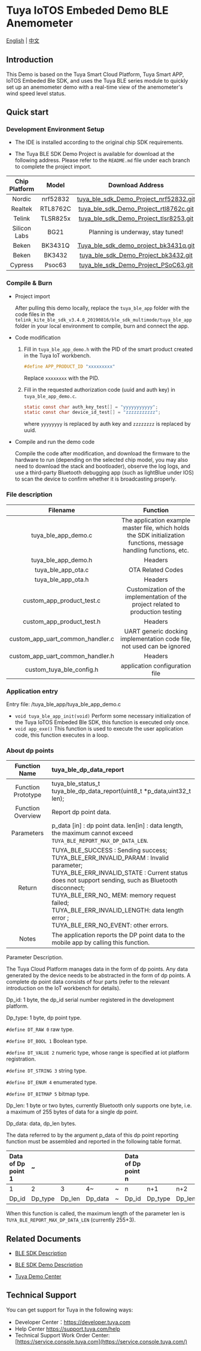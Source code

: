 # Tuya IoTOS Embeded Demo BLE Anemometer

[English](./README.md) | [中文](./README_zh.md) 



## Introduction 

This Demo is based on the Tuya Smart Cloud Platform, Tuya Smart APP, IoTOS Embeded Ble SDK, and uses the Tuya BLE series module to quickly set up an anemometer demo with a real-time view of the anemometer's wind speed level status.



## Quick start 

### Development Environment Setup 

+ The IDE is installed according to the original chip SDK requirements.

+ The Tuya BLE SDK Demo Project is available for download at the following address. Please refer to the `README.md` file under each branch to complete the project import.

| Chip Platform |  Model   |                       Download Address                       |
| :-----------: | :------: | :----------------------------------------------------------: |
|    Nordic     | nrf52832 | [tuya_ble_sdk_Demo_Project_nrf52832.git](https://github.com/TuyaInc/tuya_ble_sdk_Demo_Project_nrf52832.git) |
|    Realtek    | RTL8762C | [tuya_ble_sdk_Demo_Project_rtl8762c.git](https://github.com/TuyaInc/tuya_ble_sdk_Demo_Project_rtl8762c.git) |
|    Telink     | TLSR825x | [tuya_ble_sdk_Demo_Project_tlsr8253.git](https://github.com/TuyaInc/tuya_ble_sdk_Demo_Project_tlsr8253.git) |
| Silicon Labs  |   BG21   |              Planning is underway, stay tuned!               |
|     Beken     | BK3431Q  | [Tuya_ble_sdk_demo_project_bk3431q.git](https://github.com/TuyaInc/Tuya_ble_sdk_demo_project_bk3431q.git) |
|     Beken     |  BK3432  | [ tuya_ble_sdk_Demo_Project_bk3432.git](https://github.com/TuyaInc/tuya_ble_sdk_Demo_Project_bk3432.git) |
|    Cypress    |  Psoc63  | [tuya_ble_sdk_Demo_Project_PSoC63.git](https://github.com/TuyaInc/tuya_ble_sdk_Demo_Project_PSoC63.git) |



### Compile & Burn

+ Project import

  After pulling this demo locally, replace the `tuya_ble_app` folder with the code files in the `telink_kite_ble_sdk_v3.4.0_20190816/ble_sdk_multimode/tuya_ble_app` folder in your local environment to compile, burn and connect the app.
  
+ Code modification

  1. Fill in `tuya_ble_app_demo.h` with the PID of the smart product created in the Tuya IoT workbench.
     ```c
     #define APP_PRODUCT_ID "xxxxxxxxx"
     ```
     Replace `xxxxxxxx` with the PID.

  2. Fill in the requested authorization code (uuid and auth key) in `tuya_ble_app_demo.c`.
     ```c
     static const char auth_key_test[] = "yyyyyyyyyyy";
     static const char device_id_test[] = "zzzzzzzzzzz";
     ```
      where `yyyyyyyy` is replaced by auth key and `zzzzzzzz` is replaced by uuid.
  
+ Compile and run the demo code

  Compile the code after modification, and download the firmware to the hardware to run (depending on the selected chip model, you may also need to download the stack and bootloader), observe the log logs, and use a third-party Bluetooth debugging app (such as lightBlue under IOS) to scan the device to confirm whether it is broadcasting properly.



### File description 

|             Filename             |                           Function                           |
| :------------------------------: | :----------------------------------------------------------: |
|       tuya_ble_app_demo.c        | The application example master file, which holds the SDK initialization functions, message handling functions, etc. |
|       tuya_ble_app_demo.h        |                           Headers                            |
|        tuya_ble_app_ota.c        |                      OTA Related Codes                       |
|        tuya_ble_app_ota.h        |                           Headers                            |
|    custom_app_product_test.c     | Customization of the implementation of the project related to production testing |
|    custom_app_product_test.h     |                           Headers                            |
| custom_app_uart_common_handler.c | UART generic docking implementation code file, not used can be ignored |
| custom_app_uart_common_handler.h |                           Headers                            |
|     custom_tuya_ble_config.h     |                application configuration file                |



### Application entry

Entry file: /tuya_ble_app/tuya_ble_app_demo.c

+ `void tuya_ble_app_init(void)` Perform some necessary initialization of the Tuya IoTOS Embeded Ble SDK, this function is executed only once.
+ `void app_exe()` This function is used to execute the user application code, this function executes in a loop.



### About dp points

|   Function Name    | tuya_ble_dp_data_report                                      |
| :----------------: | :----------------------------------------------------------- |
| Function Prototype | tuya_ble_status_t tuya_ble_dp_data_report(uint8_t *p_data,uint32_t len); |
| Function Overview  | Report dp point data.                                        |
|     Parameters     | p_data [in] : dp point data. len[in] : data length, the maximum cannot exceed `TUYA_BLE_REPORT_MAX_DP_DATA_LEN`. |
|       Return       | TUYA_BLE_SUCCESS : Sending success;<br/>TUYA_BLE_ERR_INVALID_PARAM : Invalid parameter;<br/>TUYA_BLE_ERR_INVALID_STATE : Current status does not support sending, such as Bluetooth disconnect;<br/>TUYA_BLE_ERR_NO_ MEM: memory request failed;<br/>TUYA_BLE_ERR_INVALID_LENGTH: data length error ;<br/>TUYA_BLE_ERR_NO_EVENT: other errors. |
|       Notes        | The application reports the DP point data to the mobile app by calling this function. |

Parameter Description.

The Tuya Cloud Platform manages data in the form of dp points. Any data generated by the device needs to be abstracted in the form of dp points. A complete dp point data consists of four parts (refer to the relevant introduction on the IoT workbench for details).

Dp_id: 1 byte, the dp_id serial number registered in the development platform.

Dp_type: 1 byte, dp point type.

`#define DT_RAW 0` raw type.

`#define DT_BOOL 1` Boolean type.

`#define DT_VALUE 2` numeric type, whose range is specified at iot platform registration.

`#define DT_STRING 3` string type.

`#define DT_ENUM 4` enumerated type.

`#define DT_BITMAP 5` bitmap type.

Dp_len: 1 byte or two bytes, currently Bluetooth only supports one byte, i.e. a maximum of 255 bytes of data for a single dp point.

Dp_data: data, dp_len bytes.



The data referred to by the argument p_data of this dp point reporting function must be assembled and reported in the following table format.

| Data of Dp point 1 | ~       |        |         |      | Data of Dp point n |         |        |         |
| :----------------- | :------ | :----- | :------ | :--- | :----------------- | :------ | :----- | :------ |
| 1                  | 2       | 3      | 4~      | ~    | n                  | n+1     | n+2    | n+3~    |
| Dp_id              | Dp_type | Dp_len | Dp_data | ~    | Dp_id              | Dp_type | Dp_len | Dp_data |

When this function is called, the maximum length of the parameter len is `TUYA_BLE_REPORT_MAX_DP_DATA_LEN` (currently 255+3).



## Related Documents 

+ [BLE SDK Description](https://developer.tuya.com/cn/docs/iot/device-development/embedded-software-development/module-sdk-development-access/ble-chip-sdk/tuya-ble-sdk-user-guide?id=K9h5zc4e5djd9#title-17-tuya%20ble%20sdk%20callback%20event%20%E4%BB%8B%E7%BB%8D) 

+ [BLE SDK Demo Description](https://developer.tuya.com/cn/docs/iot/device-development/embedded-software-development/module-sdk-development-access/ble-chip-sdk/tuya-ble-sdk-demo-instruction-manual?id=K9gq09szmvy2o) 
+ [Tuya Demo Center](https://developer.tuya.com/demo)  



## Technical Support 

You can get support for Tuya in the following ways:

+ Developer Center：https://developer.tuya.com
+ Help Center https://support.tuya.com/help
+ Technical Support Work Order Center: [https://service.console.tuya.com](https://service.console.tuya.com/) 
